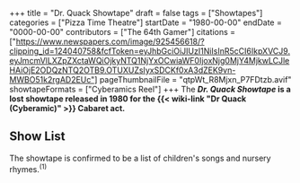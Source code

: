 +++
title = "Dr. Quack Showtape"
draft = false
tags = ["Showtapes"]
categories = ["Pizza Time Theatre"]
startDate = "1980-00-00"
endDate = "0000-00-00"
contributors = ["The 64th Gamer"]
citations = ["https://www.newspapers.com/image/925456618/?clipping_id=124040758&fcfToken=eyJhbGciOiJIUzI1NiIsInR5cCI6IkpXVCJ9.eyJmcmVlLXZpZXctaWQiOjkyNTQ1NjYxOCwiaWF0IjoxNjg0MjY4MjkwLCJleHAiOjE2ODQzNTQ2OTB9.OTUXUZsIyxSDCKf0xA3dZEK9vn-MWBO51k2rgAD2EUc"]
pageThumbnailFile = "qtpWt_R8Mjxn_P7FDtzb.avif"
showtapeFormats = ["Cyberamics Reel"]
+++
The ***Dr. Quack Showtape* is a lost showtape released in 1980 for the {{< wiki-link "Dr Quack (Cyberamic)" >}} Cabaret act.**

## Show List

The showtape is confirmed to be a list of children's songs and nursery rhymes.<sup>(1)</sup>

